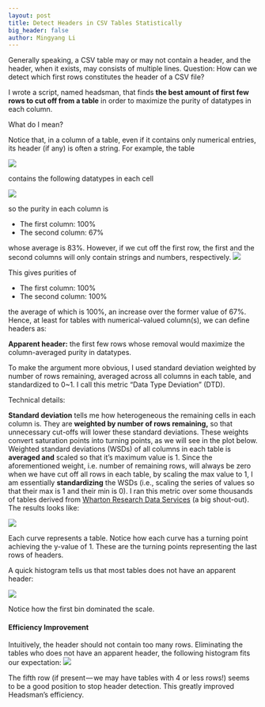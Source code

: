 ```yaml
---
layout: post
title: Detect Headers in CSV Tables Statistically
big_header: false
author: Mingyang Li
---
```


Generally speaking, a CSV table may or may not contain a header, and the header, when it exists, may consists of multiple lines. Question: How can we detect which first rows constitutes the header of a CSV file?

I wrote a script, named headsman, that finds <b>the best amount of first few rows to cut off from a table</b> in order to maximize the purity of datatypes in each column.

What do I mean?

Notice that, in a column of a table, even if it contains only numerical entries, its header (if any) is often a string. For example, the table

<img class="progressiveMedia-image js-progressiveMedia-image" data-src="https://cdn-images-1.medium.com/max/1600/1*2qe35S0KsMM00eZDzOL0Gw.png" src="https://cdn-images-1.medium.com/max/1600/1*2qe35S0KsMM00eZDzOL0Gw.png">

contains the following datatypes in each cell

<img class="progressiveMedia-image js-progressiveMedia-image" data-src="https://cdn-images-1.medium.com/max/1600/1*vaSkczSazfDMtqmG40xoDw.png" src="https://cdn-images-1.medium.com/max/1600/1*vaSkczSazfDMtqmG40xoDw.png">

so the purity in each column is
<ul>
<li>The first column: 100%</li>
<li>The second column: 67%</li>
</ul>
whose average is 83%. However, if we cut off the first row, the first and the second columns will only contain strings and numbers, respectively.

<img class="graf-image" data-image-id="1*HkFmJyY1MyWhuFTaVCkpuw.png" data-width="801" data-height="79" data-action="zoom" data-action-value="1*HkFmJyY1MyWhuFTaVCkpuw.png" src="https://cdn-images-1.medium.com/max/1600/1*HkFmJyY1MyWhuFTaVCkpuw.png">

This gives purities of
<ul>
<li>The first column: 100%</li>
<li>The second column: 100%</li>
</ul>
the average of which is 100%, an increase over the former value of 67%. Hence, at least for tables with numerical-valued column(s), we can define headers as:

<b>Apparent header:</b> the first few rows whose removal would maximize the column-averaged purity in datatypes.

To make the argument more obvious, I used standard deviation weighted by number of rows remaining, averaged across all columns in each table, and standardized to 0~1. I call this metric “Data Type Deviation” (DTD).

Technical details:

<b>Standard deviation</b> tells me how heterogeneous the remaining cells in each column is.
They are <b>weighted by number of rows remaining,</b> so that unnecessary cut-offs will lower these standard deviations. These weights convert saturation points into turning points, as we will see in the plot below.
Weighted standard deviations (WSDs) of all columns in each table is <b>averaged and</b> scaled so that it’s maximum value is 1. Since the aforementioned weight, i.e. number of remaining rows, will always be zero when we have cut off all rows in each table, by scaling the max value to 1, I am essentially <b>standardizing</b> the WSDs (i.e., scaling the series of values so that their max is 1 and their min is 0).
I ran this metric over some thousands of tables derived from <a href="http://wrds-web.wharton.upenn.edu/" target="_blank">Wharton Research Data Services</a> (a big shout-out). The results looks like:

<img class="progressiveMedia-image js-progressiveMedia-image" data-src="https://cdn-images-1.medium.com/max/1200/1*sOFLQLtKpAp-kDFSpLUNEA.png" src="https://cdn-images-1.medium.com/max/1200/1*sOFLQLtKpAp-kDFSpLUNEA.png">

Each curve represents a table. Notice how each curve has a turning point achieving the y-value of 1. These are the turning points representing the last rows of headers.

A quick histogram tells us that most tables does not have an apparent header:

<img class="progressiveMedia-image js-progressiveMedia-image" data-src="https://cdn-images-1.medium.com/max/1600/1*vuc2isw85ykQ4jik28g6iQ.png" src="https://cdn-images-1.medium.com/max/1600/1*vuc2isw85ykQ4jik28g6iQ.png">

Notice how the first bin dominated the scale.

<h4><b>Efficiency Improvement</b></h4>
Intuitively, the header should not contain too many rows. Eliminating the tables who does not have an apparent header, the following histogram fits our expectation:

<img class="progressiveMedia-image js-progressiveMedia-image" data-src="https://cdn-images-1.medium.com/max/1600/1*SB4bCtOFC92n6QG3vYuJwg.png" src="https://cdn-images-1.medium.com/max/1600/1*SB4bCtOFC92n6QG3vYuJwg.png">

The fifth row (if present — we may have tables with 4 or less rows!) seems to be a good position to stop header detection. This greatly improved Headsman’s efficiency.

